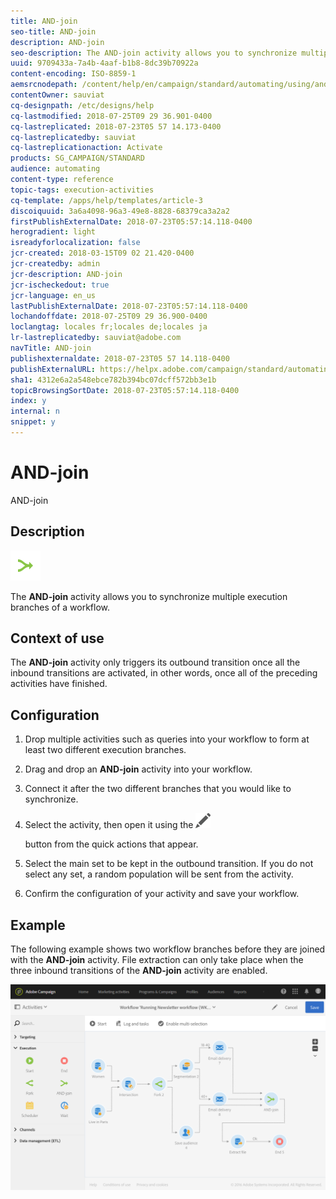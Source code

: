 ```yaml
---
title: AND-join
seo-title: AND-join
description: AND-join
seo-description: The AND-join activity allows you to synchronize multiple execution branches of a workflow.
uuid: 9709433a-7a4b-4aaf-b1b8-8dc39b70922a
content-encoding: ISO-8859-1
aemsrcnodepath: /content/help/en/campaign/standard/automating/using/and-join
contentOwner: sauviat
cq-designpath: /etc/designs/help
cq-lastmodified: 2018-07-25T09 29 36.901-0400
cq-lastreplicated: 2018-07-23T05 57 14.173-0400
cq-lastreplicatedby: sauviat
cq-lastreplicationaction: Activate
products: SG_CAMPAIGN/STANDARD
audience: automating
content-type: reference
topic-tags: execution-activities
cq-template: /apps/help/templates/article-3
discoiquuid: 3a6a4098-96a3-49e8-8828-68379ca3a2a2
firstPublishExternalDate: 2018-07-23T05:57:14.118-0400
herogradient: light
isreadyforlocalization: false
jcr-created: 2018-03-15T09 02 21.420-0400
jcr-createdby: admin
jcr-description: AND-join
jcr-ischeckedout: true
jcr-language: en_us
lastPublishExternalDate: 2018-07-23T05:57:14.118-0400
lochandoffdate: 2018-07-25T09 29 36.900-0400
loclangtag: locales fr;locales de;locales ja
lr-lastreplicatedby: sauviat@adobe.com
navTitle: AND-join
publishexternaldate: 2018-07-23T05 57 14.118-0400
publishExternalURL: https://helpx.adobe.com/campaign/standard/automating/using/and-join.html
sha1: 4312e6a2a548ebce782b394bc07dcff572bb3e1b
topicBrowsingSortDate: 2018-07-23T05:57:14.118-0400
index: y
internal: n
snippet: y
---
```


# AND-join

AND-join

## Description

![](assets/and_join.png)

The **AND-join** activity allows you to synchronize multiple execution branches of a workflow.

## Context of use

The **AND-join** activity only triggers its outbound transition once all the inbound transitions are activated, in other words, once all of the preceding activities have finished.

## Configuration

1. Drop multiple activities such as queries into your workflow to form at least two different execution branches.
1. Drag and drop an **AND-join** activity into your workflow.
1. Connect it after the two different branches that you would like to synchronize.
1. Select the activity, then open it using the  ![](assets/edit_darkgrey-24px.png)

   button from the quick actions that appear.
1. Select the main set to be kept in the outbound transition. If you do not select any set, a random population will be sent from the activity.
1. Confirm the configuration of your activity and save your workflow.

## Example

The following example shows two workflow branches before they are joined with the **AND-join** activity. File extraction can only take place when the three inbound transitions of the **AND-join** activity are enabled.

![](assets/wkf_and-join_example.png)

